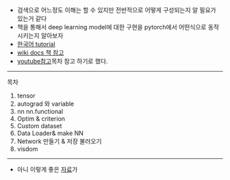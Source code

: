 - 검색으로 어느정도 이해는 할 수 있지만 전반적으로 어떻게 구성되는지 알 필요가 있는거 같다
- 책을 통해서 deep learning model에 대한 구현을 pytorch에서 어떤식으로 동작시키는지 알아보자
- [한국어 tutorial](https://tutorials.pytorch.kr/)
- [wiki docs 책 참고](https://wikidocs.net/57168)
- [youtube참고](https://www.youtube.com/channel/UCK24Wy_G-6V-quKvVRjflgA/videos)목차 참고 하기로 했다.
---
목차  
1. tensor
2. autograd 와 variable
3. nn  nn.functional
4. Optim & criterion
5. Custom dataset
6. Data Loader& make NN
7. Network 만들기 & 저장 불러오기
8. visdom
---
- 아니 이렇게 좋은 [자료](https://github.com/sgrvinod/Deep-Tutorials-for-PyTorch)가
